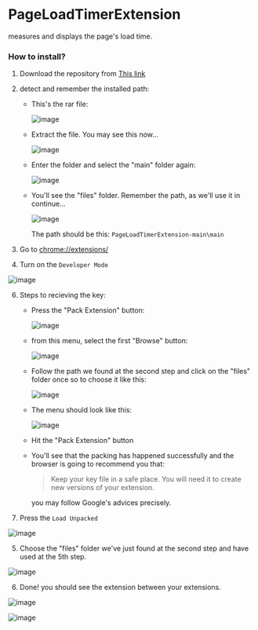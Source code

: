 # PageLoadTimerExtension

measures and displays the page's load time.

### How to install?

1. Download the repository from [This link](https://github.com/devtracer/PageLoadTimerExtension/archive/refs/heads/main.zip)

2. detect and remember the installed path:

   - This's the rar file:

        ![image](https://github.com/user-attachments/assets/50d346ce-eb5d-4b58-a08f-d453777e3da7)
      
   - Extract the file. You may see this now...

        ![image](https://github.com/user-attachments/assets/5d4afaa1-a8f0-4e22-a716-f4e80f11501c)


    - Enter the folder and select the "main" folder again:

        ![image](https://github.com/user-attachments/assets/8426846e-3169-4489-9ad7-c67b3e672e00)

    - You'll see the "files" folder. Remember the path, as we'll use it in continue...

        ![image](https://github.com/user-attachments/assets/8a61c48b-baf7-41e7-bd60-15c5bccdc127)


        The path should be this: ```PageLoadTimerExtension-main\main```


3. Go to [chrome://extensions/](chrome://extensions/)

4. Turn on the ```Developer Mode```

![image](https://github.com/user-attachments/assets/71218b86-57a7-4e05-a792-ce2b33c50942)


6. Steps to recieving the key:

    - Press the "Pack Extension" button:

        ![image](https://github.com/user-attachments/assets/6a4d10eb-4d9e-4fb8-8316-e9e7d156de87)


    - from this menu, select the first "Browse" button:

      ![image](https://github.com/user-attachments/assets/e691e631-b172-4a50-b8f6-2007b8bec587)

    - Follow the path we found at the second step and click on the "files" folder once so to choose it like this:

        ![image](https://github.com/user-attachments/assets/5fa6d41c-ee9b-4304-8a10-96b2c879636b)

    - The menu should look like this:

        ![image](https://github.com/user-attachments/assets/d330081b-3d2a-4275-a4f4-44fadcdde3e2)

    - Hit the "Pack Extension" button

    - You'll see that the packing has happened successfully and the browser is going to recommend you that:

        > Keep your key file in a safe place. You will need it to create new versions of your extension.

        you may follow Google's advices precisely.

4. Press the ```Load Unpacked```

![image](https://github.com/user-attachments/assets/ec0db233-5a1c-4632-95b7-8c6667decfa6)


5. Choose the "files" folder we've just found at the second step and have used at the 5th step.

![image](https://github.com/user-attachments/assets/a4edf86c-d5f4-46a8-a72b-60996969ed5c)


6. Done! you should see the extension between your extensions.

![image](https://github.com/user-attachments/assets/cc804c1d-f150-4310-be9f-303db993354d)


![image](https://github.com/user-attachments/assets/db43275e-ee4f-4922-9d36-c085b7a23e0f)
